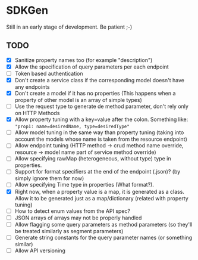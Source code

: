 # SDKGen
Still in an early stage of development. Be patient ;-)

## TODO
- [x] Sanitize property names too (for example "description")
- [x] Allow the specification of query parameters per each endpoint
- [ ] Token based authentication
- [x] Don't create a service class if the corresponding model doesn't have any endpoints
- [x] Don't create a model if it has no properties (This happens when a property of other model is an array of simple types)
- [ ] Use the request type to generate de method parameter, don't rely only on HTTP Methods
- [x] Allow property tuning with a key=value after the colon. Something like: `"prop1: name=desiredName, type=desiredType"`
- [ ] Allow model tuning in the same way than property tuning (taking into account the models whose name is taken from the resource endpoint)
- [ ] Allow endpoint tuning (HTTP method -> crud method name override, resource -> model name part of service method override)
- [ ] Allow specifying rawMap (heterogeneous, without type) type in properties.
- [ ] Support for format specifiers at the end of the endpoint (.json)? (by simply ignore them for now)
- [ ] Allow specifying Time type in properties (What format?).
- [x] Right now, when a property value is a map, it is generated as a class. Allow it to be generated just as a map/dictionary (related with property tuning)
- [ ] How to detect enum values from the API spec?
- [ ] JSON arrays of arrays may not be properly handled
- [ ] Allow flagging some query parameters as method parameters (so they'll be treated similarly as segment parameters)
- [ ] Generate string constants for the query parameter names (or something similar)
- [ ] Allow API versioning
